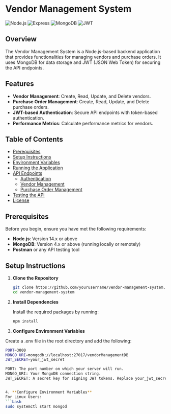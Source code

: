 # Vendor Management System

![Node.js](https://img.shields.io/badge/Node.js-339933?style=for-the-badge&logo=nodedotjs&logoColor=white)
![Express](https://img.shields.io/badge/Express-000000?style=for-the-badge&logo=express&logoColor=white)
![MongoDB](https://img.shields.io/badge/MongoDB-47A248?style=for-the-badge&logo=mongodb&logoColor=white)
![JWT](https://img.shields.io/badge/JWT-000000?style=for-the-badge&logo=JSON%20web%20tokens&logoColor=white)

## Overview

The Vendor Management System is a Node.js-based backend application that provides functionalities for managing vendors and purchase orders. It uses MongoDB for data storage and JWT (JSON Web Token) for securing the API endpoints.

## Features

- **Vendor Management**: Create, Read, Update, and Delete vendors.
- **Purchase Order Management**: Create, Read, Update, and Delete purchase orders.
- **JWT-based Authentication**: Secure API endpoints with token-based authentication.
- **Performance Metrics**: Calculate performance metrics for vendors.

## Table of Contents

- [Prerequisites](#prerequisites)
- [Setup Instructions](#setup-instructions)
- [Environment Variables](#environment-variables)
- [Running the Application](#running-the-application)
- [API Endpoints](#api-endpoints)
  - [Authentication](#authentication)
  - [Vendor Management](#vendor-management)
  - [Purchase Order Management](#purchase-order-management)
- [Testing the API](#testing-the-api)
- [License](#license)

## Prerequisites

Before you begin, ensure you have met the following requirements:

- **Node.js**: Version 14.x or above
- **MongoDB**: Version 4.x or above (running locally or remotely)
- **Postman** or any API testing tool

## Setup Instructions

1. **Clone the Repository**

   ```bash
   git clone https://github.com/yourusername/vendor-management-system.git
   cd vendor-management-system
2. **Install Dependencies**

   Install the required packages by running:

   ```bash
   npm install
3. **Configure Environment Variables**

  Create a .env file in the root directory and add the following:

  ```bash
  PORT=3000
  MONGO_URI=mongodb://localhost:27017/vendorManagementDB
  JWT_SECRET=your_jwt_secret

PORT: The port number on which your server will run.
MONGO_URI: Your MongoDB connection string.
JWT_SECRET: A secret key for signing JWT tokens. Replace your_jwt_secret with a secure, random string.


4. **Configure Environment Variables**
  For Linux Users:
  ```bash
  sudo systemctl start mongod
